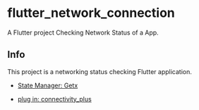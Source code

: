 # flutter_network_connection

A Flutter project Checking Network Status of a App.

## Info

This project is a networking status checking Flutter application.

- [State Manager: Getx](https://pub.dev/packages/get)

- [plug in: connectivity_plus](https://pub.dev/packages/connectivity_plus)
